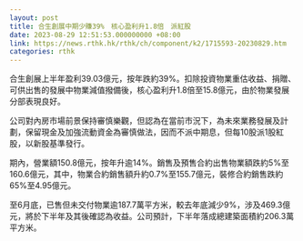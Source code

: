 ```yaml
---
layout: post
title: 合生創展中期少賺39%　核心盈利升1.8倍　派紅股
date: 2023-08-29 12:51:53.000000000 +08:00
link: https://news.rthk.hk/rthk/ch/component/k2/1715593-20230829.htm
categories: rthk
---
```


合生創展上半年盈利39.03億元，按年跌約39%。扣除投資物業重估收益、捐贈、可供出售的發展中物業減值撥備後，核心盈利升1.8倍至15.8億元，由於物業發展分部表現良好。

公司對內房市場前景保持審慎樂觀，但認為在當前市況下，為未來業務發展及計劃，保留現金及加強流動資金為審慎做法，因而不派中期息，但每10股派1股紅股，以新股基準發行。

期內，營業額150.8億元，按年升逾14%。銷售及預售合約出售物業額跌約5%至160.6億元，其中，物業合約銷售額升約0.7%至155.7億元，裝修合約銷售跌約65%至4.95億元。

至6月底，已售但未交付物業逾187.7萬平方米，較去年底減少9%，涉及469.3億元，將於下半年及其後確認為收益。公司預計，下半年落成總建築面積約206.3萬平方米。
